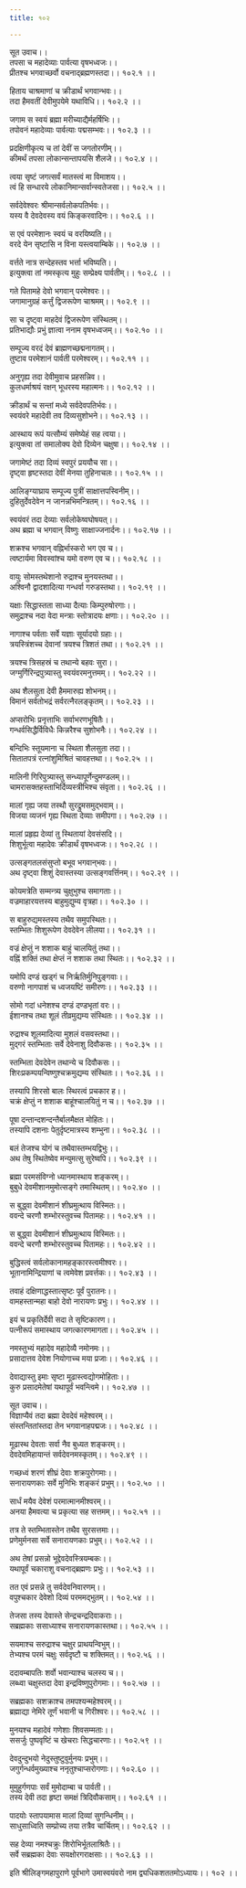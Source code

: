 ```yaml
---
title: १०२

---
```

सूत उवाच।।  
तपसा च महादेव्याः पार्वत्या वृषभध्वजः।।  
प्रीतश्च भगवाच्छर्वो वचनाद्ब्रह्मणस्तदा।। १०२.१ ।।  
  
हिताय चाश्रमाणां च क्रीडार्थं भगवान्भवः।।  
तदा हैमवतीं देवीमुपयेमे यथाविधि।। १०२.२ ।।  
  
जगाम स स्वयं ब्रह्मा मरीच्याद्यैर्महर्षिभिः।।  
तपोवनं महादेव्याः पार्वत्याः पद्मसम्भवः।। १०२.३ ।।  
  
प्रदक्षिणीकृत्य च तां देवीं स जगतोरणीम्।।  
कीमर्थं तपसा लोकान्सन्तापयसि शैलजे।। १०२.४ ।।  
  
त्वया सृष्टं जगत्सर्वं मातस्त्वं मा विमाशय।।  
त्वं हि सन्धारये लोकानिमान्सर्वान्स्वतेजसा।। १०२.५ ।।  
  
सर्वदेवेश्वरः श्रीमान्सर्वलोकपतिर्भवः।।  
यस्य वै देवदेवस्य वयं किङ्करवादिनः।। १०२.६ ।।  
  
स एवं परमेशानः स्वयं च वरयिष्यति।।  
वरदे येन सृष्टासि न विना यस्त्वयाम्बिके।। १०२.७ ।।  
  
वर्त्तते नात्र सन्देहस्तव भर्त्ता भविष्यति।।  
इत्युक्त्वा तां नमस्कृत्य मुहुः सम्प्रेक्ष्य पार्वतीम्।। १०२.८ ।।  
  
गते पितामहे देवो भगवान् परमेश्वरः।।  
जगामानुग्रहं कर्त्तुं द्विजरूपेण चाश्रमम्।। १०२.९ ।।  
  
सा च दृष्ट्वा माहदेवं द्विजरूपेण संस्थितम्।।  
प्रतिभाद्यौः प्रभुं ज्ञात्वा ननाम वृषभध्वजम्।। १०२.१० ।।  
  
सम्पूज्य वरदं देवं ब्राह्मणच्छद्मनागतम्।।  
तुष्टाव परमेशानं पार्वती परमेश्वरम्।। १०२.११ ।।  
  
अनुगृह्य तदा देवीमुवाच प्रहसन्निव।।  
कुलधर्माश्रयं रक्षन् भूधरस्य महात्मनः।। १०२.१२ ।।  
  
क्रीडार्थं च सन्तां मध्ये सर्वदेवपतिर्भवः।।  
स्वयंवरे महादेवी तव दिव्यसुशोभने।। १०२.१३ ।।  
  
आस्थाय रूपं यत्सौम्यं समेष्येहं सह त्वया।।  
इत्युक्त्वा तां समालोक्य देवो दिव्येन चक्षुषा।। १०२.१४ ।।  
  
जगामेष्टं तदा दिव्यं स्वपुरं प्रययौच सा।।  
दृष्ट्वा हृष्टस्तदा देवीं मेनया तुहिनाचलः।। १०२.१५ ।।  
  
आलिङ्ग्याघ्राय सम्पूज्य पुत्रीं साक्षात्तपस्विनीम्।।  
दुहितुर्देवदेवेन न जानन्नभिमन्त्रितम्।। १०२.१६ ।।  
  
स्वयंवरं तदा देव्याः सर्वलोकेष्वघोषयत्।।  
अथ ब्रह्मा च भगवान् विष्णुः साक्षाज्जनार्दनः।। १०२.१७ ।।  
  
शक्रश्च भगवान् वह्निर्भास्करो भग एव च।।  
त्वष्टार्यमा विवस्वांश्च यमो वरुण एव च।। १०२.१८ ।।  
  
वायुः सोमस्तथेशानो रुद्राश्च मुनयस्तथा।।  
अश्विनौ द्वादशादित्या गन्धर्वा गरुडस्तथा।। १०२.१९ ।।  
  
यक्षाः सिद्धास्तता साध्या दैत्याः किम्पुरुषोरगाः।।  
समुद्राश्च नदा वेदा मन्त्राः स्तोत्रादयः क्षणाः।। १०२.२० ।।  
  
नागाश्च पर्वताः सर्वे यज्ञाः सूर्यादयो ग्रहाः।।  
त्रयस्त्रिंशच्च देवानां त्रयश्च त्रिशतं तथा।। १०२.२१ ।।  
  
त्रयश्च त्रिसहस्रं च तथान्ये बहवः सुरा।।  
जग्मुर्गिरिन्द्रपुत्र्यास्तु स्वयंवरमनुत्तमम्।। १०२.२२ ।।  
  
अथ शैलसुता देवी हैममारुह्य शोभनम्।।  
विमानं सर्वतोभद्रं सर्वरत्नैरलङ्कृतम्।। १०२.२३ ।।  
  
अप्सरोभिः प्रनृत्ताभिः सर्वाभरणभूषितैः।।  
गन्धर्वसिद्धैर्विविधैः किन्नरैश्च सुशोभनैः।। १०२.२४ ।।  
  
बन्दिभिः स्तूयमाना च स्थिता शैलसुता तदा।।  
सितातपत्रं रत्नांशुमिश्रितं चावहत्तथा।। १०२.२५ ।।  
  
मालिनी गिरिपुत्र्यास्तु सन्ध्यापूर्णेन्दुमण्डलम्।।  
चामरासक्तहस्ताभिर्दिव्यस्त्रीभिश्च संवृता।। १०२.२६ ।।  
  
मालां गृह्य जया तस्थौ सुरद्रुमसमुद्भवाम्।।  
विजया व्यजनं गृह्य स्थिता देव्याः समीपगा।। १०२.२७ ।।  
  
मालां प्रहृह्य देव्यां तु स्थितायां देवसंसदि।।  
शिशुर्भूत्वा महादेवः क्रीडार्थं वृषभध्वजः।। १०२.२८ ।।  
  
उत्सङ्गतलसंसुप्तो बभूव भगवान्‌भवः।।  
अथ दृष्ट्वा शिशुं देवास्तस्या उत्सङ्गवर्त्तिनम्।। १०२.२९ ।।  
  
कोयमत्रेति सम्मन्त्र्य चुक्षुभुश्च समागताः।।  
वज्रमाहारयत्तस्य बाहुमुद्युम्य वृत्रहा।। १०२.३० ।।  
  
स बाहुरुद्यमस्तस्य तथैव समुपस्थितः।।  
स्तम्भितः शिशुरूपेण देवदेवेन लीलया।। १०२.३१ ।।  
  
वज्रं क्षेप्तुं न शशाक बाहुं चालयितुं तथा।।  
वह्निं शक्तिं तथा क्षेप्तं न शशाक तथा स्थितः।। १०२.३२ ।।  
  
यमोपि दण्डं खड्गं च निर्ऋतिर्मुनिपुङ्गवाः।।  
वरुणो नागपाशं च ध्वजयष्टिं समीरणः।। १०२.३३ ।।  
  
सोमो गदां धनेशश्च दण्डं दण्डभृतां वरः।।  
ईशानश्च तथा शूलं तीव्रमुद्यम्य संस्थितः।। १०२.३४ ।।  
  
रुद्राश्च शूलमादित्या मुशलं वसवस्तथा।।  
मुद्गरं स्तम्भिताः सर्वे देवेनाशु दिवौकसः।। १०२.३५ ।।  
  
स्तम्भिता देवदेवेन तथान्ये च दिवौकसः।।  
शिरःप्रकम्पयन्विष्णुश्चक्रमुद्यम्य संस्थितः।। १०२.३६ ।।  
  
तस्यापि शिरसो बालः स्थिरत्वं प्रचकार ह।।  
चक्रं क्षेप्तुं न शशाक बाहूंश्चालयितुं न च।। १०२.३७ ।।  
  
पूषा दन्तान्दशन्दन्तैर्बालमैक्षत मोहितः।।  
तस्यापि दशनाः पेतुर्दृष्टमात्रस्य शम्भुना।। १०२.३८ ।।  
  
बलं तेजश्च योगं च तथैवास्तम्भयद्विभुः।।  
अथ तेषु स्थितेष्वेव मन्युमत्सु सुरेष्वपि।। १०२.३९ ।।  
  
ब्रह्मा परमसंविग्नो ध्यानमास्थाय शङ्करम्।।  
बुबुधे देवमीशानमुमोत्सङ्गे तमास्थितम्।। १०२.४० ।।  
  
स बुद्ध्वा देवमीशानं शीघ्रमुत्थाय विस्मितः।।  
ववन्दे चरणौ शम्भोरस्तुवच्च पितामहः।। १०२.४१ ।।  
  
स बुद्ध्वा देवमीशानं शीघ्रमुत्थाय विस्मितः।।  
ववन्दे चरणौ शम्भोरस्तुवच्च पितामहः।। १०२.४२ ।।  
  
बुद्धिस्त्वं सर्वलोकानामहङ्कारस्त्वमीश्वरः।।  
भूतानामिन्द्रियाणां च त्वमेवेश प्रवर्त्तकः।। १०२.४३ ।।  
  
तवाहं दक्षिणाद्धस्तात्सृष्टः पूर्वं पुरातनः।।  
वामहस्तान्महा बाहो देवो नारायणः प्रभुः।। १०२.४४ ।।  
  
इयं च प्रकृतिर्देवी सदा ते सृष्टिकारण।।  
पत्नीरूपं समास्थाय जगत्कारणमागता।। १०२.४५ ।।  
  
नमस्तुभ्यं महादेव महादेव्यै नमोनमः।।  
प्रसादात्तव देवेश नियोगाच्च मया प्रजाः।। १०२.४६ ।।  
  
देवाद्यास्तु इमाः सृष्टा मूढास्त्वद्योगमोहिताः।।  
कुरु प्रसादमेतेषां यथापूर्वं भवन्त्विमे।। १०२.४७ ।।  
  
सूत उवाच।।  
विज्ञाप्यैवं तदा ब्रह्मा देवदेवं महेश्वरम्।।  
संस्तन्तितांस्तदा तेन भगवानाहपद्मजः।। १०२.४८ ।।  
  
मूढास्थ देवताः सर्वा नैव बुध्यत शङ्करम्।।  
देवदेवमिहायान्तं सर्वदेवनमस्कृतम्।। १०२.४९ ।।  
  
गच्छध्वं शरणं शीघ्रं देवाः शक्रपुरोगमाः।।  
सनारायणकाः सर्वे मुनिभिः शङ्करं प्रभुम्।। १०२.५० ।।  
  
सार्धं मयैव देवेशं परमात्मानमीश्वरम्।।  
अनया हैमवत्या च प्रकृत्या सह सत्तमम्।। १०२.५१ ।।  
  
तत्र ते स्तम्भितास्तेन तथैव सुरसत्तमाः।।  
प्रणेमुर्मनसा सर्वे सनारायणकाः प्रभुम्।। १०२.५२ ।।  
  
अथ तेषां प्रसन्नो भूद्देवदेवस्त्रियम्बकः।।  
यथापूर्वं चकाराशु वचनाद्ब्रह्मणः प्रभुः।। १०२.५३ ।।  
  
तत एवं प्रसन्ने तु सर्वदेवनिवारणम्।।  
वपुश्चकार देवेशो दिव्यं परममद्भुतम्।। १०२.५४ ।।  
  
तेजसा तस्य देवास्ते सेन्द्रचन्द्रदिवाकराः।।  
सब्रह्मकाः ससाध्याश्च सनारायणकास्तथा।। १०२.५५ ।।  
  
सयमाश्च सरुद्राश्च चक्षुर प्राथयन्विभुम्।।  
तेभ्यश्च परमं चक्षुः सर्वदृष्टौ च शक्तिमत्।। १०२.५६ ।।  
  
ददावम्बापतिः शर्वो भवान्याश्च चलस्य च।।  
लब्ध्वा चक्षुस्तदा देवा इन्द्रविष्णुपुरोगमाः।। १०२.५७ ।।  
  
सब्रह्मकाः सशक्राश्च तमपश्यन्महेश्वरम्।।  
ब्रह्माद्या नेमिरे तूर्णं भवानी च गिरीश्वरः।। १०२.५८ ।।  
  
मुनयश्च महादेवं गणेशाः शिवसम्मताः।।  
ससर्जुः पुष्पवृष्टिं च खेचराः सिद्धचारणाः।। १०२.५९ ।।  
  
देवदुन्दुभयो नेदुस्तुष्टुवुर्मुनयः प्रभुम्।।  
जगुर्गन्धर्वमुख्याश्च ननृतुश्चाप्सरोगणाः।। १०२.६० ।।  
  
मुमुहुर्गणपाः सर्वं मुमोदाम्बा च पार्वती।।  
तस्य देवी तदा हृष्टा समक्षं त्रिदिवौकसाम्।। १०२.६१ ।।  
  
पादयोः स्तापयामास मालां दिव्यां सुगन्धिनीम्।।  
साधुसाध्विति सम्प्रोच्य तया तत्रैव चार्चितम्।। १०२.६२ ।।  
  
सह देव्या नमश्चक्रुः शिरोभिर्भूतलाश्रितैः।।  
सर्वे सब्रह्मका देवाः सयक्षोरगराक्षसाः।। १०२.६३ ।।  
  
इति श्रीलिङ्गमहापुराणे पूर्वभागे उमास्वयंवरो नाम द्व्यधिकशततमोऽध्यायः।। १०२ ।।